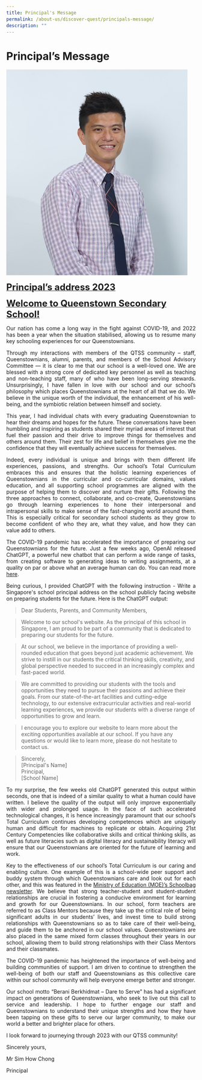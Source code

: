 ```yaml
---
title: Principal's Message
permalink: /about-us/discover-quest/principals-message/
description: ""
---
```

Principal’s Message
===================


![](/images/P-SHC.jpg)


**<u><font size=5>Principal’s address 2023</font></u>**

**<u><font size=5>Welcome to Queenstown Secondary School!</font></u>**

<p align="justify">
Our nation has come a long way in the fight against COVID-19, and 2022 has been a year when the situation stabilised, allowing us to resume many key schooling experiences for our Queenstownians. 
</p>
<p align="justify">
Through my interactions with members of the QTSS community – staff, Queenstownians, alumni, parents, and members of the School Advisory Committee — it is clear to me that our school is a well-loved one. We are blessed with a strong core of dedicated key personnel as well as teaching and non-teaching staff, many of who have been long-serving stewards. Unsurprisingly, I have fallen in love with our school and our school’s philosophy which places Queenstownians at the heart of all that we do. We believe in the unique worth of the individual, the enhancement of his well-being, and the symbiotic relation between himself and society.
</p>
<p align="justify">
This year, I had individual chats with every graduating Queenstownian to hear their dreams and hopes for the future. These conversations have been humbling and inspiring as students shared their myriad areas of interest that fuel their passion and their drive to improve things for themselves and others around them. Their zest for life and belief in themselves give me the confidence that they will eventually achieve success for themselves. 
</p>
<p align="justify">
Indeed, every individual is unique and brings with them different life experiences, passions, and strengths. Our school’s Total Curriculum embraces this and ensures that the holistic learning experiences of Queenstownians in the curricular and co-curricular domains, values education, and all supporting school programmes are aligned with the purpose of helping them to discover and nurture their gifts. Following the three approaches to connect, collaborate, and co-create, Queenstownians go through learning experiences to hone their interpersonal and intrapersonal skills to make sense of the fast-changing world around them. This is especially critical for secondary school students as they grow to become confident of who they are, what they value, and how they can value add to others.  
</p>
<p align="justify">
The COVID-19 pandemic has accelerated the importance of preparing our Queenstownians for the future. Just a few weeks ago, OpenAI released ChatGPT, a powerful new chatbot that can perform a wide range of tasks, from creating software to generating ideas to writing assignments, at a quality on par or above what an average human can do. You can read more <a href="https://hbr.org/2022/12/chatgpt-is-a-tipping-point-for-ai"> here</a>.
</p>
<p align="justify">
Being curious, I provided ChatGPT with the following instruction - Write a Singapore's school principal address on the school publicly facing website on preparing students for the future. Here is the ChatGPT output:
</p>

> Dear Students, Parents, and Community Members, <br>

> Welcome to our school's website. As the principal of this school in Singapore, I am proud to be part of a community that is dedicated to preparing our students for the future. <br>

> At our school, we believe in the importance of providing a well-rounded education that goes beyond just academic achievement. We strive to instill in our students the critical thinking skills, creativity, and global perspective needed to succeed in an increasingly complex and fast-paced world. <br>

> We are committed to providing our students with the tools and opportunities they need to pursue their passions and achieve their goals. From our state-of-the-art facilities and cutting-edge technology, to our extensive extracurricular activities and real-world learning experiences, we provide our students with a diverse range of opportunities to grow and learn. <br>

> I encourage you to explore our website to learn more about the exciting opportunities available at our school. If you have any questions or would like to learn more, please do not hesitate to contact us. <br>

> Sincerely, <br>
> [Principal's Name] <br>
> Principal, <br>
> [School Name] <br>

<p align="justify">
To my surprise, the few weeks old ChatGPT generated this output within seconds, one that is indeed of a similar quality to what a human could have written. I believe the quality of the output will only improve exponentially with wider and prolonged usage. In the face of such accelerated technological changes, it is hence increasingly paramount that our school’s Total Curriculum continues developing competences which are uniquely human and difficult for machines to replicate or obtain. Acquiring 21st Century Competencies like collaborative skills and critical thinking skills, as well as future literacies such as digital literacy and sustainability literacy will ensure that our Queenstownians are oriented for the future of learning and work. 
</p>
<p align="justify">
Key to the effectiveness of our school’s Total Curriculum is our caring and enabling culture. One example of this is a school-wide peer support and buddy system through which Queenstownians care and look out for each other, and this was featured in the <a href="https://www.schoolbag.edu.sg/story/helping-kids-feel-good-about-themselves"> Ministry of Education (MOE)’s Schoolbag newsletter</a>. We believe that strong teacher-student and student-student relationships are crucial in fostering a conducive environment for learning and growth for our Queenstownians. In our school, form teachers are referred to as Class Mentors because they take up the critical role of being significant adults in our students’ lives, and invest time to build strong relationships with Queenstownians so as to take care of their well-being, and guide them to be anchored in our school values. Queenstownians are also placed in the same mixed form classes throughout their years in our school, allowing them to build strong relationships with their Class Mentors and their classmates. 
</p>
<p align="justify">
The COVID-19 pandemic has heightened the importance of well-being and building communities of support. I am driven to continue to strengthen the well-being of both our staff and Queenstownians as this collective care within our school community will help everyone emerge better and stronger. 
</p>
<p align="justify">
Our school motto “Berani Berkhidmat – Dare to Serve” has had a significant impact on generations of Queenstownians, who seek to live out this call to service and leadership. I hope to further engage our staff and Queenstownians to understand their unique strengths and how they have been tapping on these gifts to serve our larger community, to make our world a better and brighter place for others. 
</p>
<p align="justify">
I look forward to journeying through 2023 with our QTSS community!
</p>
<p>
Sincerely yours,<br>
	
Mr Sim How Chong<br> 

Principal
</p>